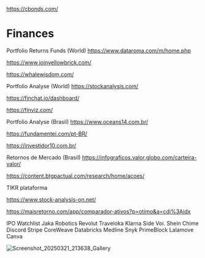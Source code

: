 https://cbonds.com/

# Finances

Portfolio Returns Funds (World)
https://www.dataroma.com/m/home.php

https://www.joinyellowbrick.com/

https://whalewisdom.com/

Portfolio Analyse (World)
https://stockanalysis.com/

https://finchat.io/dashboard/

https://finviz.com/

Portfolio Analyse (Brasil)
https://www.oceans14.com.br/

https://fundamentei.com/pt-BR/

https://investidor10.com.br/

Retornos de Mercado (Brasil)
https://infograficos.valor.globo.com/carteira-valor/

https://content.btgpactual.com/research/home/acoes/

TIKR plataforma

https://www.stock-analysis-on.net/

https://maisretorno.com/app/comparador-ativos?p=otimo&a=cdi%3Aidx

IPO Watchlist
Jaka Robotics
Revolut
Traveloka
Klarna
Side
Voi.
Shein
Chime
Discord
Stripe
CoreWeave
Databricks
Medline
Snyk
PrimeBlock
Lalamove
Canva

![Screenshot_20250321_213638_Gallery](https://github.com/user-attachments/assets/d626dba9-be44-4806-9c11-6dcd304a061e)

